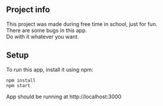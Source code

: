 ## Project info
This project was made during free time in school, just for fun. </br>
There are some bugs in this app. </br>
Do with it whatever you want.  

## Setup
To run this app, install it using npm:
```
npm install
npm start
```
App should be running at http://localhost:3000
